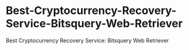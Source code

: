 # Best-Cryptocurrency-Recovery-Service-Bitsquery-Web-Retriever
Best Cryptocurrency Recovery Service: Bitsquery Web Retriever
